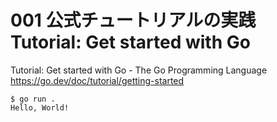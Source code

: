 # 001 公式チュートリアルの実践 Tutorial: Get started with Go
Tutorial: Get started with Go - The Go Programming Language https://go.dev/doc/tutorial/getting-started

```
$ go run .
Hello, World!
```
